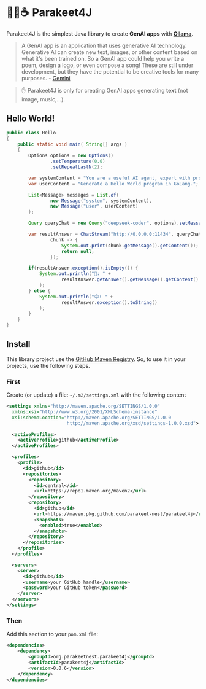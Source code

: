 # 🦜🪺☕️ Parakeet4J

Parakeet4J is the simplest Java library to create **GenAI apps** with **[Ollama](https://ollama.com/)**.

> A GenAI app is an application that uses generative AI technology. Generative AI can create new text, images, or other content based on what it's been trained on. So a GenAI app could help you write a poem, design a logo, or even compose a song! These are still under development, but they have the potential to be creative tools for many purposes. - [Gemini](https://gemini.google.com)

> ✋ Parakeet4J is only for creating GenAI apps generating **text** (not image, music,...).

## Hello World!

```java
public class Hello
{
    public static void main( String[] args )
    {
        Options options = new Options()
                .setTemperature(0.0)
                .setRepeatLastN(2);

        var systemContent = "You are a useful AI agent, expert with programming";
        var userContent = "Generate a Hello World program in GoLang.";

        List<Message> messages = List.of(
                new Message("system", systemContent),
                new Message("user", userContent)
        );

        Query queryChat = new Query("deepseek-coder", options).setMessages(messages);

        var resultAnswer = ChatStream("http://0.0.0.0:11434", queryChat,
                chunk -> {
                    System.out.print(chunk.getMessage().getContent());
                    return null;
                });

        if(resultAnswer.exception().isEmpty()) {
            System.out.println("🙂: " + 
                    resultAnswer.getAnswer().getMessage().getContent()
            );
        } else {
            System.out.println("😡: " + 
                    resultAnswer.exception().toString()
            );
        }
    }
}
```

## Install

This library project use the [GitHub Maven Registry](https://docs.github.com/en/packages/working-with-a-github-packages-registry/working-with-the-apache-maven-registry). So, to use it in your projects, use the following steps.

### First

Create (or update) a file: `~/.m2/settings.xml` with the following content

```xml
<settings xmlns="http://maven.apache.org/SETTINGS/1.0.0"
  xmlns:xsi="http://www.w3.org/2001/XMLSchema-instance"
  xsi:schemaLocation="http://maven.apache.org/SETTINGS/1.0.0
                      http://maven.apache.org/xsd/settings-1.0.0.xsd">

  <activeProfiles>
    <activeProfile>github</activeProfile>
  </activeProfiles>

  <profiles>
    <profile>
      <id>github</id>
      <repositories>
        <repository>
          <id>central</id>
          <url>https://repo1.maven.org/maven2</url>
        </repository>
        <repository>
          <id>github</id>
          <url>https://maven.pkg.github.com/parakeet-nest/parakeet4j</url>
          <snapshots>
            <enabled>true</enabled>
          </snapshots>
        </repository>
      </repositories>
    </profile>
  </profiles>

  <servers>
    <server>
      <id>github</id>
      <username>your GitHub handle</username>
      <password>your GitHub token</password>
    </server>
  </servers>
</settings>
```

### Then

Add this section to your `pom.xml` file:

```xml
<dependencies>
    <dependency>
        <groupId>org.parakeetnest.parakeet4j</groupId>
        <artifactId>parakeet4j</artifactId>
        <version>0.0.6</version>
    </dependency>
</dependencies>
```
